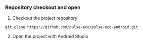 ### Repository checkout and open

1. Checkout the project repository:

```
git clone https://github.com/pulse-eco/pulse-eco-android.git
```

2. Open the project with Android Studio


